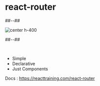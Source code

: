 <!-- .slide: class="two-column-layout" -->

# react-router

##--##

![center h-400](./assets/images/react-router.svg)

##--##

<br>

- Simple
- Declarative
- Just Components

Docs : https://reacttraining.com/react-router
